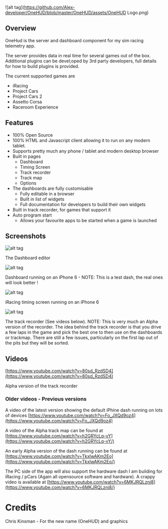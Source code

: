 
![alt tag](https://github.com/Alex-developer/OneHUD/blob/master/OneHUD/assets/OneHUD Logo.png)

## Overview

OneHud is the server and dashboard component for my sim racing telemetry app.

The server provides data in real time for several games out of the box. Additional plugins can be devel;oped by 3rd party developers, full details for how to build plugins is provided.

The current supported games are

- iRacing
- Project Cars
- Project Cars 2
- Assetto Corsa
- Raceroom Experience

## Features

- 100% Open Source
- 100% HTML and Javascript client allowing it to run on any modern tablet.
- Supports pretty much any phone / tablet and modern desktop browser
- Built in pages
  - Dashboard
  - Timing Screen
  - Track recorder
  - Track map
  - Options
- The dashboards are fully customisable
  - Fully editable in a browser
  - Built in list of widgets
  - Full documentation for developers to build their own widgets
- Built in track recorder, for games that support it
- Auto program start
  - Allows your favourite apps to be started when a game is launched

## Screenshots

![alt tag](https://github.com/Alex-developer/OneHUD/blob/master/OneHUD/assets/Screenshots/Misc/editor.png)

The Dashboard editor

![alt tag](https://github.com/Alex-developer/OneHUD/blob/master/OneHUD/assets/Screenshots/iPhone6/dash.png)

Dashboard running on an iPhone 6 - NOTE: This is a test dash, the real ones will look better !

![alt tag](https://github.com/Alex-developer/OneHUD/blob/master/OneHUD/assets/Screenshots/iPhone6/timing.png)

iRacing timing screen running on an iPhone 6

![alt tag](https://github.com/Alex-developer/OneHUD/blob/master/OneHUD/assets/Screenshots/Misc/trackrecorder.gif)

The track recorder (See videos below). NOTE: This is very much an Alpha version of the recorder.
The idea behind the track recorder is that you drive a few laps in the game and pick the best one to then use on the dashboards or trackmap. There are still a few issues, particularly on the first lap out of the pits but they will be sorted.

## Videos

[https://www.youtube.com/watch?v=80sd_RzdSD4](https://www.youtube.com/watch?v=80sd_RzdSD4)

Alpha version of the track recorder


### Older videos - Previous versions

A video of the latest version showing the default iPhine dash running on lots of devices [https://www.youtube.com/watch?v=Fo_JXQd9oz4](https://www.youtube.com/watch?v=Fo_JXQd9oz4)

A video of the Alpha track map can be found at  [https://www.youtube.com/watch?v=h2GRYcLq-vY](https://www.youtube.com/watch?v=h2GRYcLq-vY/)

An early Alpha version of the dash running can be found at [https://www.youtube.com/watch?v=TkxlwAKm2Eo](https://www.youtube.com/watch?v=TkxlwAKm2Eo/)

The PC side of the app will also support the hardware dash I am building for iRacing / pCars (Again all opensource software and hardware). A crappy video is available at [https://www.youtube.com/watch?v=6MKJRQLznj8](https://www.youtube.com/watch?v=6MKJRQLznj8/)


# Credits

Chris Kinsman - For the new name (OneHUD) and graphics
